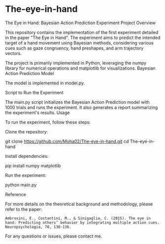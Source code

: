 # The-eye-in-hand

The Eye in Hand: Bayesian Action Prediction Experiment
Project Overview

This repository contains the implementation of the first experiment detailed in the paper "The Eye in Hand". The experiment aims to predict the intended target of a hand movement using Bayesian methods, considering various cues such as gaze congruency, hand preshapes, and arm trajectory vectors.


The project is primarily implemented in Python, leveraging the numpy library for numerical operations and matplotlib for visualizations.
Bayesian Action Prediction Model

The model is implemented in model.py.

Script to Run the Experiment

The main.py script initializes the Bayesian Action Prediction model with 1000 trials and runs the experiment. It also generates a report summarizing the experiment's results.
Usage

To run the experiment, follow these steps:

Clone the repository:



git clone https://github.com/Moha02/The-eye-in-hand.git
cd The-eye-in-hand

Install dependencies:

pip install numpy matplotlib

Run the experiment:

python main.py


Reference

For more details on the theoretical background and methodology, please refer to the paper:

    Ambrosini, E., Costantini, M., & Sinigaglia, C. (2015). The eye in hand: Predicting others’ behavior by integrating multiple action cues. Neuropsychologia, 70, 130-136.


For any questions or issues, please contact me.
